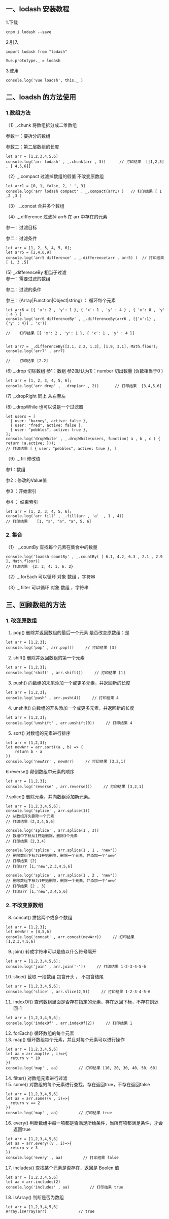 
## 一、lodash  安装教程
1.下载 
    
    cnpm i lodash --save 

2.引入

    import lodash from "lodash"

    Vue.prototype._ = lodash
    
3.使用

    console.log('vue loadsh', this._ )
    
## 二、loadsh 的方法使用

### 1.数组方法

（1)  _.chunk 将数组拆分成二维数组

参数一：要拆分的数组 

参数二：第二层数组的长度
```
let arr = [1,2,3,4,5,6]
console.log('arr lodash' , _.chunk(arr , 3))      // 打印结果  [[1,2,3] , [ 4,5,6]]
```

（2）_.compact 过滤掉数组的假值 		不改变原数组
```
let arr1 = [0, 1, false, 2, ' ', 3]
console.log('arr lodash compact' , _.compact(arr1) )   // 打印结果 [ 1 ,2 ,3 ]
```
（3） _.concat 合并多个数组  

（4）_.difference  过滤掉 arr5 在 arr 中存在的元素

参一：过滤目标

参二：过滤条件
```
let arr = [1, 2, 3, 4, 5, 6];
let arr5 = [2,4,6,9]
console.log('arr5 difference' , _.difference(arr , arr5) )	// 打印结果 [ 1, 3 ,5]
```
  (5)  _.differenceBy   相当于过滤   
  参一：需要过滤的数组    
  
  参二：过滤的条件   
  
  参三：(Array|Function|Object|string) ： 循环每个元素
 ```
let arr6 = [{ 'x': 2 , 'y': 1 }, { 'x': 1 , 'y' : 4 } , { 'x': 8 , 'y' : 4 } ]
console.log('arr6 differenceBy' , _.differenceBy(arr6 , [{'x':1} , {'y' : 4}] , 'x'))     

//    打印结果 [{ 'x': 2 , 'y': 1 }, { 'x': 1 , 'y' : 4 }]


let arr7 = _.differenceBy([3.1, 2.2, 1.3], [1.9, 3.1], Math.floor);
console.log('arr7' , arr7)				 

//    打印结果 [2.2]
```
(6) _.drop 切除数组 参1：数组   参2(默认为1)：number 切出数量  (负数相当于0 )
```
let arr = [1, 2, 3, 4, 5, 6];
console.log('arr drop' , _.drop(arr , 2))		// 打印结果  [3,4,5,6]
```
(7) _.dropRight  同上  从右至左

(8) _.dropWhile   也可以说是一个过滤器
```
let users = [
  { user: "barney", active: false },
  { user: "fred", active: false },
  { user: "pebbles", active: true },
];
console.log('dropWhile' , _.dropWhile(users, function( a , b , c ) { return !a.active; }));		
// 打印结果 [ { user: "pebbles", active: true }, ]
```
（9）_.fill 修改值 

参1：数组

参2：修改的Value值

参3 ：开始索引 

参4 ： 结束索引
```
let arr = [1, 2, 3, 4, 5, 6];
console.log('arr fill' , _.fill(arr , 'a'  , 1 , 4))	
// 打印结果    [1, "a", "a", "a", 5, 6]	
```
### 2. 集合 

（1） _.countBy 查找每个元素在集合中的数量
```
console.log('loadsh countBy' , _.countBy( [ 6.1, 4.2, 6.3 , 2.1 , 2.9 ], Math.floor))  
// 打印结果  {2: 2, 4: 1, 6: 2}	
```
（2）_.forEach   可以循环 对象 数组 ，字符串

（3）_.filter 	可以循环 对象 数组 ，字符串

## 三、回顾数组的方法


### 1. 改变原数组
1. pop() 删除并返回数组的最后一个元素
是否改变原数组：是
```
let arr = [1,2,3];
console.log('pop' , arr.pop())     // 打印结果 [3]
```
2. shift() 删除并返回数组的第一个元素
```
let arr = [1,2,3];
console.log('shift' , arr.shift())     // 打印结果 [1]
```

3. push() 向数组的末尾添加一个或更多元素，并返回新的长度
```
let arr = [1,2,3];
console.log('push' , arr.push(4))     // 打印结果 4
```

4. unshift() 向数组的开头添加一个或更多元素，并返回新的长度
```
let arr = [1,2,3];
console.log('unshift' , arr.unshift(0))     // 打印结果 4
```
5. sort() 对数组的元素进行排序
```
let arr = [1,2,3];
let newArr = arr.sort((a , b) => {
    return b - a
})
console.log('newArr' , newArr)     // 打印结果 [3,2,1]
```
6.reverse() 颠倒数组中元素的顺序
```
let arr = [1,2,3];
console.log('reverse' , arr.reverse())     // 打印结果 [3,2,1]
```
7.splice() 删除元素，并向数组添加新元素。
```
let arr = [1,2,3,4,5,6];
console.log('splice' , arr.splice(1))   
// 从数组开头删除一个元素     
// 打印结果 [2,3,4,5,6]

console.log('splice' , arr.splice(1 , 3))  
// 数组中下标从1开始删除，删除3个元素     
// 打印结果 [2,3,4]

console.log('splice' , arr.splice(1 , 1 , 'new'))  
// 删除数组下标为1开始删除，删除一个元素，并添加一个'new'
// 打印结果 [2]
// 打印arr [1,'new',2,3,4,5,6]

console.log('splice' , arr.splice(1 , 2 , 'new'))  
// 删除数组下标为1开始删除，删除一个元素，并添加一个'new'
// 打印结果 [2 , 3]
// 打印arr [1,'new',3,4,5,6]

```



### 2. 不改变原数组
8. concat() 拼接两个或多个数组
```
let arr = [1,2,3];
let newArr = [4,5,6]
console.log('concat' , arr.concat(newArr))     // 打印结果 [1,2,3,4,5,6]
```

9. join() 转成字符串可以是值以什么符号隔开
```
let arr = [1,2,3,4,5,6];
console.log('join' , arr.join('-'))     // 打印结果 1-2-3-4-5-6
```
10. slice() 截取 一段数组  包含开头 ， 不包含结尾
```
let arr = [1,2,3,4,5,6];
console.log('slice' , arr.slice(2,5))     // 打印结果 1-2-3-4-5-6
```
11. indexOf() 查询数组里面是否存在指定的元素，存在返回下标，不存在则返回-1
```
let arr = [1,2,3,4,5,6];
console.log('indexOf' , arr.indexOf(2))     // 打印结果 1
```
12. forEach() 循环数组的每个元素
13. map() 循环数组每个元素，并且对每个元素可以进行操作
```
let arr = [1,2,3,4,5,6]
let aa = arr.map((v , i)=>{
  return v * 10
})
console.log('map' , aa)         // 打印结果 [10, 20, 30, 40, 50, 60]
```
14. filter()  对数组元素进行过滤
15. some()  对数组的每个元素进行查找，存在返回true，不存在返回false
```
let arr = [1,2,3,4,5,6]
let aa = arr.some((v , i)=>{
  return v == 2
})
console.log('map' , aa)         // 打印结果 true
```
16. every() 判断数组中每一项都是否满足所给条件，当所有项都满足条件，才会返回true
```
let arr = [1,2,3,4,5,6]
let aa = arr.every((v , i)=>{
  return v > 3
})
console.log('every' , aa)         // 打印结果 false
```
17. includes()   查找某个元素是否存在，返回是 Boolen 值
```
let arr = [1,2,3,4,5,6]
let aa = arr.includes(2)
console.log('includes' , aa)         // 打印结果 true
```
18. isArray() 判断是否为数组
```
let arr = [1,2,3,4,5,6]
Array.isArray(arr)              // true
```